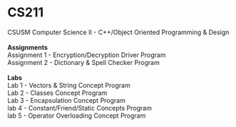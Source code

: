 # CS211
CSUSM Computer Science II - C++/Object Oriented Programming & Design <br />
<br />
<b>Assignments</b> <br />
Assignment 1 - Encryption/Decryption Driver Program <br />
Assignment 2 - Dictionary & Spell Checker Program <br/>
<br />
<b>Labs</b> <br />
Lab 1 - Vectors & String Concept Program <br />
Lab 2 - Classes Concept Program <br />
Lab 3 - Encapsulation Concept Program <br />
lab 4 - Constant/Friend/Static Concepts Program <br />
lab 5 - Operator Overloading Concept Program <br />

